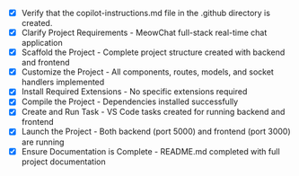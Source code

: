 <!-- Use this file to provide workspace-specific custom instructions to Copilot. -->
- [x] Verify that the copilot-instructions.md file in the .github directory is created.
- [x] Clarify Project Requirements - MeowChat full-stack real-time chat application
- [x] Scaffold the Project - Complete project structure created with backend and frontend
- [x] Customize the Project - All components, routes, models, and socket handlers implemented
- [x] Install Required Extensions - No specific extensions required
- [x] Compile the Project - Dependencies installed successfully
- [x] Create and Run Task - VS Code tasks created for running backend and frontend
- [x] Launch the Project - Both backend (port 5000) and frontend (port 3000) are running
- [x] Ensure Documentation is Complete - README.md completed with full project documentation